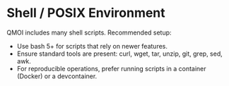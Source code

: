 # Shell / POSIX Environment

QMOI includes many shell scripts. Recommended setup:

- Use bash 5+ for scripts that rely on newer features.
- Ensure standard tools are present: curl, wget, tar, unzip, git, grep, sed, awk.
- For reproducible operations, prefer running scripts in a container (Docker) or a devcontainer.
